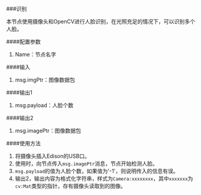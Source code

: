 ###识别

本节点使用摄像头和OpenCV进行人脸识别，在光照充足的情况下，可以识别多个人脸。

####配置参数
1. Name：节点名字

####输入
1. msg.imgPtr：图像数据包

####输出1
1. msg.payload：人脸个数

####输出2
1. msg.imagePtr：图像数据包

####使用方法
1. 将摄像头插入Edison的USB口。
2. 使用时，向节点传入`msg.imagePtr`消息，节点开始检测人脸。
3. `msg.payload`的值为人脸个数，如果值为'-1'，则说明传入的信息有误。
4. 输出2，输出内容为格式化字符串，样式为`Camera:xxxxxxxx`，其中`xxxxxxx`为`cv:Mat`类型的指针，存有摄像头读取到的图像。
